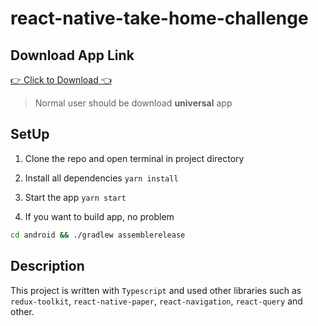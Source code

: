 # react-native-take-home-challenge

## Download App Link
[👉 Click to Download 👈](https://drive.google.com/drive/folders/1ftg0NDCYSOmUfQnJBBxXx7-e4tyZjQty?usp=share_link)
> Normal user should be download **universal** app


## SetUp

1. Clone the repo and open terminal in project directory
2. Install all dependencies `yarn install`
3. Start the app `yarn start`
 
4. If you want to build app, no problem
 ```bash
cd android && ./gradlew assemblerelease
```

##  Description

This project is written with `Typescript` and used other libraries such as `redux-toolkit`, `react-native-paper`, `react-navigation`, `react-query` and other.
